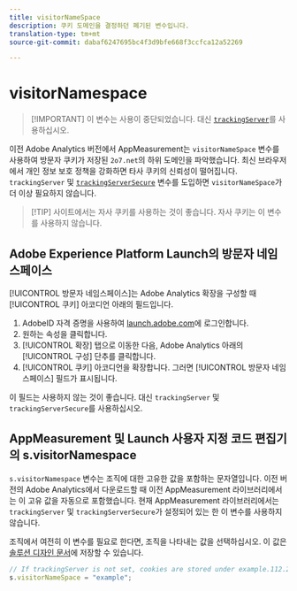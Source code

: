```yaml
---
title: visitorNameSpace
description: 쿠키 도메인을 결정하던 폐기된 변수입니다.
translation-type: tm+mt
source-git-commit: dabaf6247695bc4f3d9bfe668f3ccfca12a52269

---
```



# visitorNamespace

>[!IMPORTANT] 이 변수는 사용이 중단되었습니다. 대신 [`trackingServer`](trackingserver.md)를 사용하십시오.

이전 Adobe Analytics 버전에서 AppMeasurement는 `visitorNameSpace` 변수를 사용하여 방문자 쿠키가 저장된 `2o7.net`의 하위 도메인을 파악했습니다. 최신 브라우저에서 개인 정보 보호 정책을 강화하면 타사 쿠키의 신뢰성이 떨어집니다. `trackingServer` 및 [`trackingServerSecure`](trackingserversecure.md) 변수를 도입하면 `visitorNameSpace`가 더 이상 필요하지 않습니다.

>[!TIP] 사이트에서는 자사 쿠키를 사용하는 것이 좋습니다. 자사 쿠키는 이 변수를 사용하지 않습니다.

## Adobe Experience Platform Launch의 방문자 네임스페이스

[!UICONTROL 방문자 네임스페이스]는 Adobe Analytics 확장을 구성할 때 [!UICONTROL 쿠키] 아코디언 아래의 필드입니다.

1. AdobeID 자격 증명을 사용하여 [launch.adobe.com](https://launch.adobe.com)에 로그인합니다.
2. 원하는 속성을 클릭합니다.
3. [!UICONTROL 확장] 탭으로 이동한 다음, Adobe Analytics 아래의 [!UICONTROL 구성] 단추를 클릭합니다.
4. [!UICONTROL 쿠키] 아코디언을 확장합니다. 그러면 [!UICONTROL 방문자 네임스페이스] 필드가 표시됩니다.

이 필드는 사용하지 않는 것이 좋습니다. 대신 `trackingServer` 및 `trackingServerSecure`를 사용하십시오.

## AppMeasurement 및 Launch 사용자 지정 코드 편집기의 s.visitorNamespace

`s.visitorNamespace` 변수는 조직에 대한 고유한 값을 포함하는 문자열입니다. 이전 버전의 Adobe Analytics에서 다운로드할 때 이전 AppMeasurement 라이브러리에서는 이 고유 값을 자동으로 포함했습니다. 현재 AppMeasurement 라이브러리에서는 `trackingServer` 및 `trackingServerSecure`가 설정되어 있는 한 이 변수를 사용하지 않습니다.

조직에서 여전히 이 변수를 필요로 한다면, 조직을 나타내는 값을 선택하십시오. 이 값은 [솔루션 디자인 문서](../../prepare/solution-design.md)에 저장할 수 있습니다.

```js
// If trackingServer is not set, cookies are stored under example.112.2o7.net
s.visitorNameSpace = "example";
```
